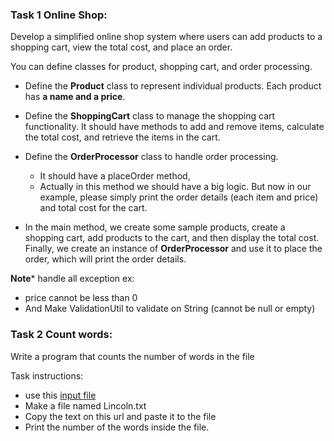 ### Task 1 Online Shop:
Develop a simplified online shop system where users can add products to a shopping cart, view the total cost, and place an order.

You can define classes for product, shopping cart, and order processing.

- Define the **Product** class to represent individual products. Each product has **a name and a price**.
- Define the **ShoppingCart** class to manage the shopping cart functionality.
  It should have methods to add and remove items, calculate the total cost, and retrieve the items in the cart.
- Define the **OrderProcessor** class to handle order processing.
  - It should have a placeOrder method,
  - Actually in this method we should have a big logic. But now in our example, please simply print the order details (each item and price) and total cost for the cart.
  
- In the main method, we create some sample products, create a shopping cart, add products to the cart, and then display the total cost. Finally, we create an instance of **OrderProcessor** and use it to place the order, which will print the order details.

**Note*** handle all exception ex:
- price cannot be less than 0
- And Make ValidationUtil to validate on String (cannot be null or empty)



### Task 2 Count words:
Write a program that counts the number of words in the file

Task instructions:
- use this [input file](https://liveexample.pearsoncmg.com/data/Lincoln.txt)
- Make a file named Lincoln.txt
- Copy the text on this url and paste it to the file
- Print the number of the words inside the file.







